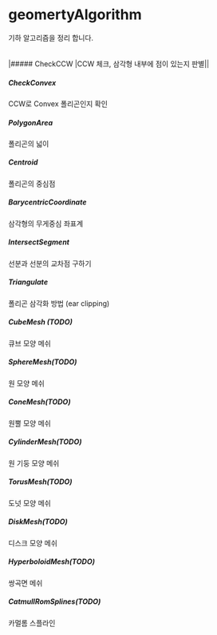 # geomertyAlgorithm
기하 알고리즘을 정리 합니다.


| | | |
|---|---|---|

|##### CheckCCW
|CCW 체크, 삼각형 내부에 점이 있는지 판별||
##### CheckConvex
CCW로 Convex 폴리곤인지 확인

##### PolygonArea
폴리곤의 넓이

##### Centroid
폴리곤의 중심점

##### BarycentricCoordinate
삼각형의 무게중심 좌표계

##### IntersectSegment
선분과 선분의 교차점 구하기

##### Triangulate
폴리곤 삼각화 방법 (ear clipping)

##### CubeMesh (TODO)
큐브 모양 메쉬

##### SphereMesh(TODO)
원 모양 메쉬

##### ConeMesh(TODO)
원뿔 모양 메쉬

##### CylinderMesh(TODO)
원 기둥 모양 메쉬

##### TorusMesh(TODO)
도넛 모양 메쉬

##### DiskMesh(TODO)
디스크 모양 메쉬

##### HyperboloidMesh(TODO)
쌍곡면 메쉬

##### CatmullRomSplines(TODO)
카멀롬 스플라인

